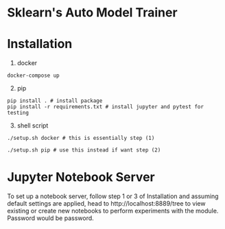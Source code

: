 # Sklearn's Auto Model Trainer

# Installation
1. docker
```
docker-compose up
```

2. pip
```
pip install . # install package
pip install -r requirements.txt # install jupyter and pytest for testing
```

3. shell script
```
./setup.sh docker # this is essentially step (1)

./setup.sh pip # use this instead if want step (2)
```

# Jupyter Notebook Server
To set up a notebook server, follow step 1 or 3 of Installation and assuming default settings are applied, head to http://localhost:8889/tree to view existing or create new notebooks to perform experiments with the module. Password would be password.